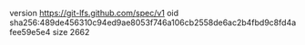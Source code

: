 version https://git-lfs.github.com/spec/v1
oid sha256:489de456310c94ed9ae8053f746a106cb2558de6ac2b4fbd9c8fd4afee59e5e4
size 2662
